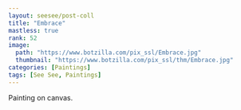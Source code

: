 ```yaml
---
layout: seesee/post-coll
title: "Embrace"
mastless: true
rank: 52
image:
  path: "https://www.botzilla.com/pix_ssl/Embrace.jpg"
  thumbnail: "https://www.botzilla.com/pix_ssl/thm/Embrace.jpg"
categories: [Paintings]
tags: [See See, Paintings]
---
```


Painting on canvas.



